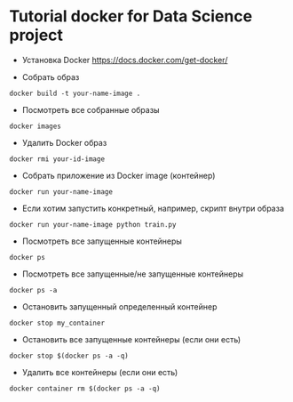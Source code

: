 # Tutorial docker for Data Science project

- Установка Docker
https://docs.docker.com/get-docker/

- Собрать образ
```
docker build -t your-name-image .
```

- Посмотреть все собранные образы
```
docker images
```

- Удалить Docker образ
```
docker rmi your-id-image
```

- Собрать приложение из Docker image (контейнер)
```
docker run your-name-image
```

- Если хотим запустить конкретный, например, скрипт внутри образа
```
docker run your-name-image python train.py
```

- Посмотреть все запущенные контейнеры
```
docker ps   
```

- Посмотреть все запущенные/не запущенные контейнеры
```
docker ps -a
```

- Остановить запущенный определенный контейнер
```
docker stop my_container
```

- Остановить все запущенные контейнеры (если они есть)
```
docker stop $(docker ps -a -q)
```

- Удалить все контейнеры (если они есть)
```
docker container rm $(docker ps -a -q)
```
